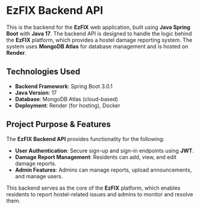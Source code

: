 # EzFIX Backend API

This is the backend for the **EzFIX** web application, built using **Java Spring Boot** with **Java 17**. The backend API is designed to handle the logic behind the **EzFIX** platform, which provides a hostel damage reporting system. The system uses **MongoDB Atlas** for database management and is hosted on **Render**.

## Technologies Used

- **Backend Framework**: Spring Boot 3.0.1
- **Java Version**: 17
- **Database**: MongoDB Atlas (cloud-based)
- **Deployment**: Render (for hosting), Docker

## Project Purpose & Features

The **EzFIX Backend API** provides functionality for the following:

- **User Authentication**: Secure sign-up and sign-in endpoints using **JWT**.
- **Damage Report Management**: Residents can add, view, and edit damage reports.
- **Admin Features**: Admins can manage reports, upload announcements, and manage users.

This backend serves as the core of the **EzFIX** platform, which enables residents to report hostel-related issues and admins to monitor and resolve them.
